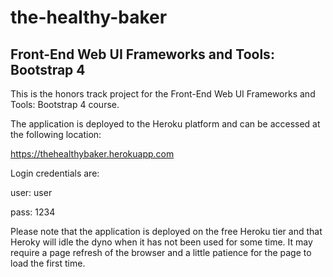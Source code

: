 # the-healthy-baker

## Front-End Web UI Frameworks and Tools: Bootstrap 4

This is the honors track project for the Front-End Web UI Frameworks and Tools: Bootstrap 4 course.

The application is deployed to the Heroku platform and can be accessed at the following location:

https://thehealthybaker.herokuapp.com

Login credentials are:

user: user

pass: 1234

Please note that the application is deployed on the free Heroku tier and that Heroky will idle the dyno when it has not been used for some time. It may require a page refresh of the browser and a little patience for the page to load the first time.
